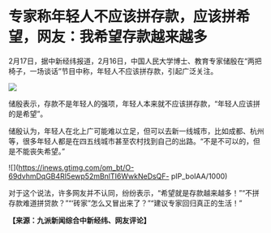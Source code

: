 # 专家称年轻人不应该拼存款，应该拼希望，网友：我希望存款越来越多

2月17日，据中新经纬报道，2月16日，中国人民大学博士、教育专家储殷在“两把椅子，一场谈话”节目中称，年轻人不应该拼存款，引起广泛关注。

![](https://inews.gtimg.com/om_bt/OnoJONbouV8xSEiVuJxg6QZ-42ubkQ2J1X5uL66P_qtTIAA/1000)

储殷表示，存款不是年轻人的强项，年轻人本来就不应该拼存款，“年轻人应该拼的是希望”。

储殷认为，年轻人在北上广可能难以立足，但可以去新一线城市，比如成都、杭州等，很多年轻人都是在四五线城市甚至农村找到自己的出路。“不是不可以的，但是不能丧失希望。”

![](https://inews.gtimg.com/om_bt/O-69dvhmDqGB4RI5ewp52mBnlTI6WwkNeDsQF-
pIP_boIAA/1000)

对于这个说法，许多网友并不认同，纷纷表示，“希望就是存款越来越多！”“不拼存款难道拼贷款？”“‘砖家”怎么又冒出来了？”“建议专家回归真正的生活！”

**【来源：九派新闻综合中新经纬、网友评论】**

